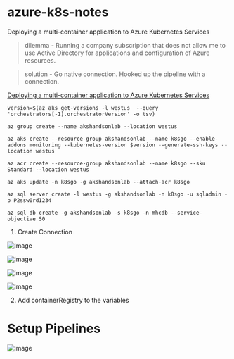 # azure-k8s-notes
Deploying a multi-container application to Azure Kubernetes Services

> dilemma - Running a company subscription that does not allow me to use Active Directory for applications and configuration of Azure resources.
  
> solution - Go native connection. Hooked up the pipeline with a connection.   

[Deploying a multi-container application to Azure Kubernetes Services](https://www.azuredevopslabs.com/labs/vstsextend/kubernetes/)

```
version=$(az aks get-versions -l westus  --query 'orchestrators[-1].orchestratorVersion' -o tsv)
```
```
az group create --name akshandsonlab --location westus
```
```
az aks create --resource-group akshandsonlab --name k8sgo --enable-addons monitoring --kubernetes-version $version --generate-ssh-keys --location westus
```

```
az acr create --resource-group akshandsonlab --name k8sgo --sku Standard --location westus
```
```
az aks update -n k8sgo -g akshandsonlab --attach-acr k8sgo
```
```
az sql server create -l westus -g akshandsonlab -n k8sgo -u sqladmin -p P2ssw0rd1234
```

```
az sql db create -g akshandsonlab -s k8sgo -n mhcdb --service-objective S0
```

1. Create Connection 

 ![image](https://user-images.githubusercontent.com/993459/137400802-f57b8a2c-dfee-48b2-b9ee-0617fe0bd005.png) 
 
 ![image](https://user-images.githubusercontent.com/993459/137400279-e4759344-4dc9-4657-b83f-e76bcacfa89d.png)  
 
 


![image](https://user-images.githubusercontent.com/993459/137397895-020bb245-2da5-4187-91b3-c83d4217020d.png) 

![image](https://user-images.githubusercontent.com/993459/137397936-48d695a9-33ca-45cc-b17b-2257816eddf5.png)

2. Add containerRegistry to the variables

# Setup Pipelines

![image](https://user-images.githubusercontent.com/993459/137401223-d2f48f18-2e0e-4c9f-8bc2-36063e8f5112.png)


